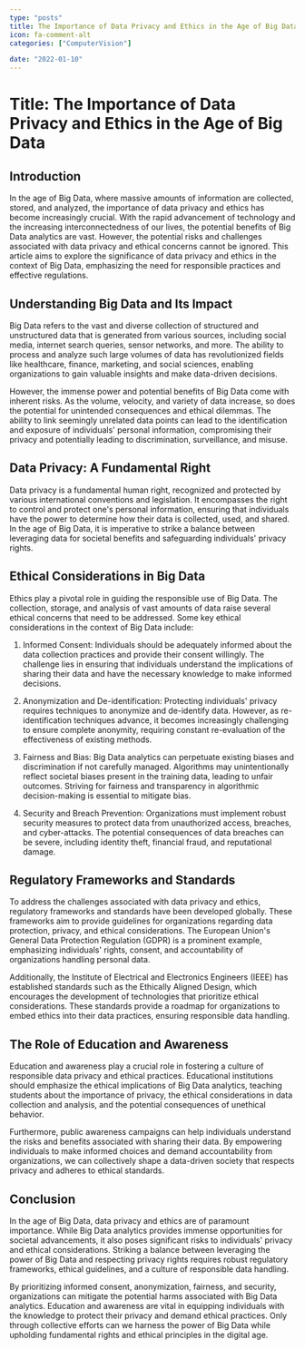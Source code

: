 ```yaml
---
type: "posts"
title: The Importance of Data Privacy and Ethics in the Age of Big Data
icon: fa-comment-alt
categories: ["ComputerVision"]

date: "2022-01-10"
---
```




# Title: The Importance of Data Privacy and Ethics in the Age of Big Data

## Introduction

In the age of Big Data, where massive amounts of information are collected, stored, and analyzed, the importance of data privacy and ethics has become increasingly crucial. With the rapid advancement of technology and the increasing interconnectedness of our lives, the potential benefits of Big Data analytics are vast. However, the potential risks and challenges associated with data privacy and ethical concerns cannot be ignored. This article aims to explore the significance of data privacy and ethics in the context of Big Data, emphasizing the need for responsible practices and effective regulations.

## Understanding Big Data and Its Impact

Big Data refers to the vast and diverse collection of structured and unstructured data that is generated from various sources, including social media, internet search queries, sensor networks, and more. The ability to process and analyze such large volumes of data has revolutionized fields like healthcare, finance, marketing, and social sciences, enabling organizations to gain valuable insights and make data-driven decisions.

However, the immense power and potential benefits of Big Data come with inherent risks. As the volume, velocity, and variety of data increase, so does the potential for unintended consequences and ethical dilemmas. The ability to link seemingly unrelated data points can lead to the identification and exposure of individuals' personal information, compromising their privacy and potentially leading to discrimination, surveillance, and misuse.

## Data Privacy: A Fundamental Right

Data privacy is a fundamental human right, recognized and protected by various international conventions and legislation. It encompasses the right to control and protect one's personal information, ensuring that individuals have the power to determine how their data is collected, used, and shared. In the age of Big Data, it is imperative to strike a balance between leveraging data for societal benefits and safeguarding individuals' privacy rights.

## Ethical Considerations in Big Data

Ethics play a pivotal role in guiding the responsible use of Big Data. The collection, storage, and analysis of vast amounts of data raise several ethical concerns that need to be addressed. Some key ethical considerations in the context of Big Data include:

1. Informed Consent: Individuals should be adequately informed about the data collection practices and provide their consent willingly. The challenge lies in ensuring that individuals understand the implications of sharing their data and have the necessary knowledge to make informed decisions.

2. Anonymization and De-identification: Protecting individuals' privacy requires techniques to anonymize and de-identify data. However, as re-identification techniques advance, it becomes increasingly challenging to ensure complete anonymity, requiring constant re-evaluation of the effectiveness of existing methods.

3. Fairness and Bias: Big Data analytics can perpetuate existing biases and discrimination if not carefully managed. Algorithms may unintentionally reflect societal biases present in the training data, leading to unfair outcomes. Striving for fairness and transparency in algorithmic decision-making is essential to mitigate bias.

4. Security and Breach Prevention: Organizations must implement robust security measures to protect data from unauthorized access, breaches, and cyber-attacks. The potential consequences of data breaches can be severe, including identity theft, financial fraud, and reputational damage.

## Regulatory Frameworks and Standards

To address the challenges associated with data privacy and ethics, regulatory frameworks and standards have been developed globally. These frameworks aim to provide guidelines for organizations regarding data protection, privacy, and ethical considerations. The European Union's General Data Protection Regulation (GDPR) is a prominent example, emphasizing individuals' rights, consent, and accountability of organizations handling personal data.

Additionally, the Institute of Electrical and Electronics Engineers (IEEE) has established standards such as the Ethically Aligned Design, which encourages the development of technologies that prioritize ethical considerations. These standards provide a roadmap for organizations to embed ethics into their data practices, ensuring responsible data handling.

## The Role of Education and Awareness

Education and awareness play a crucial role in fostering a culture of responsible data privacy and ethical practices. Educational institutions should emphasize the ethical implications of Big Data analytics, teaching students about the importance of privacy, the ethical considerations in data collection and analysis, and the potential consequences of unethical behavior.

Furthermore, public awareness campaigns can help individuals understand the risks and benefits associated with sharing their data. By empowering individuals to make informed choices and demand accountability from organizations, we can collectively shape a data-driven society that respects privacy and adheres to ethical standards.

## Conclusion

In the age of Big Data, data privacy and ethics are of paramount importance. While Big Data analytics provides immense opportunities for societal advancements, it also poses significant risks to individuals' privacy and ethical considerations. Striking a balance between leveraging the power of Big Data and respecting privacy rights requires robust regulatory frameworks, ethical guidelines, and a culture of responsible data handling.

By prioritizing informed consent, anonymization, fairness, and security, organizations can mitigate the potential harms associated with Big Data analytics. Education and awareness are vital in equipping individuals with the knowledge to protect their privacy and demand ethical practices. Only through collective efforts can we harness the power of Big Data while upholding fundamental rights and ethical principles in the digital age.